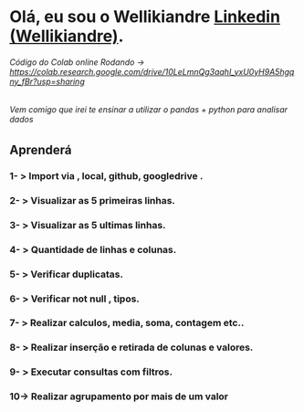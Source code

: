 # Olá, eu sou o Wellikiandre [Linkedin (Wellikiandre)](https://www.linkedin.com/in/wellikiandre/).
###### Código do Colab online Rodando -> https://colab.research.google.com/drive/10LeLmnQg3aqhI_yxU0yH9A5hgqny_fBr?usp=sharing
###### Vem comigo que irei te ensinar a utilizar o pandas + python para analisar dados
## Aprenderá
### 1- > Import via , local, github, googledrive .
### 2- > Visualizar as 5 primeiras linhas.
### 3- > Visualizar as 5 ultimas linhas.
### 4- > Quantidade de linhas e colunas.
### 5- > Verificar duplicatas.
### 6- > Verificar not null , tipos.
### 7- > Realizar calculos, media, soma, contagem etc..
### 8- > Realizar inserção e retirada de colunas e valores.
### 9- > Executar consultas com filtros.
### 10-> Realizar agrupamento por mais de um valor




